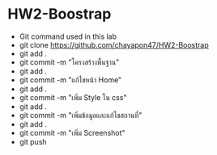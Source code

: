 # HW2-Boostrap
- Git command used in this lab
- git clone https://github.com/chayapon47/HW2-Boostrap
- git add .
- git commit -m "โครงสร้างพื้นฐาน"
- git add .
- git commit -m "แก้ไขหน้า Home"
- git add .
- git commit -m "เพิ่ม Style ใน css"
- git add .
- git commit -m "เพิ่มข้อมูลและแก้ไขสถานที่"
- git add .
- git commit -m "เพิ่ม Screenshot"
- git push